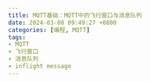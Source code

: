 ```yaml
---
title: MQTT基础：MQTT中的飞行窗口与消息队列
date: 2024-03-08 09:49:27 +0800
categories: [编程, MQTT]
tags:
- MQTT
- 飞行窗口
- 消息队列
- inflight message
---
```



